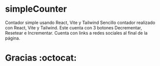# simpleCounter
Contador simple usando React, Vite y Tailwind
Sencillo contador realizado con React, Vite y Tailwind.
Este cuenta con 3 botones Decrementar, Resetear e Incrementar.
Cuenta con links a redes sociales al final de la página.

# Gracias :octocat:
